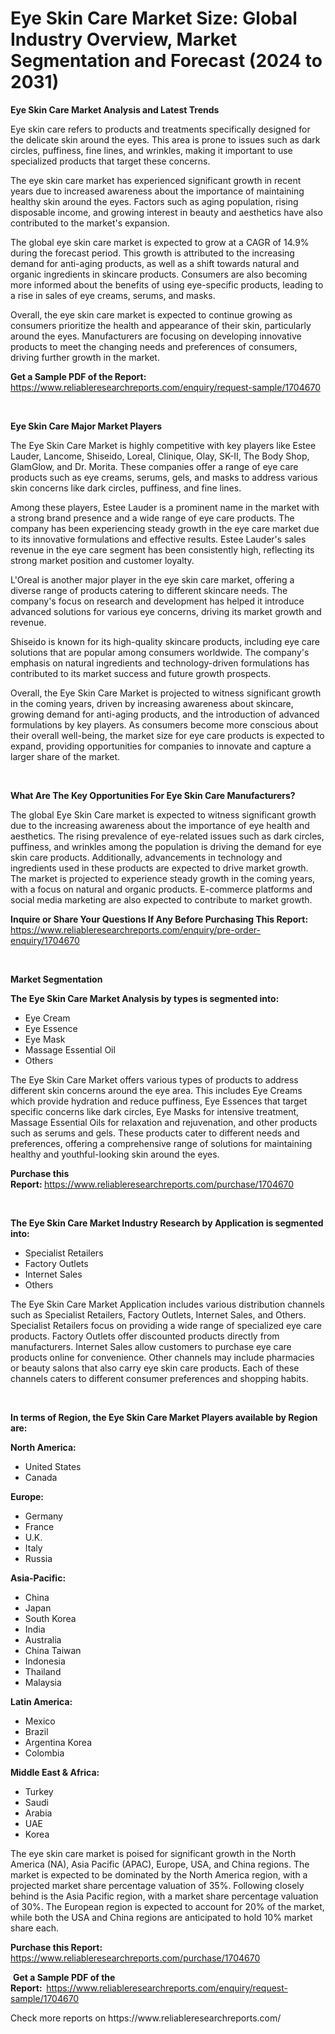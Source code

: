 <p><h1>Eye Skin Care Market Size: Global Industry Overview, Market Segmentation and Forecast (2024 to 2031)</h1></p><p><strong>Eye Skin Care Market Analysis and Latest Trends</strong></p>
<p><p>Eye skin care refers to products and treatments specifically designed for the delicate skin around the eyes. This area is prone to issues such as dark circles, puffiness, fine lines, and wrinkles, making it important to use specialized products that target these concerns.</p><p>The eye skin care market has experienced significant growth in recent years due to increased awareness about the importance of maintaining healthy skin around the eyes. Factors such as aging population, rising disposable income, and growing interest in beauty and aesthetics have also contributed to the market's expansion.</p><p>The global eye skin care market is expected to grow at a CAGR of 14.9% during the forecast period. This growth is attributed to the increasing demand for anti-aging products, as well as a shift towards natural and organic ingredients in skincare products. Consumers are also becoming more informed about the benefits of using eye-specific products, leading to a rise in sales of eye creams, serums, and masks.</p><p>Overall, the eye skin care market is expected to continue growing as consumers prioritize the health and appearance of their skin, particularly around the eyes. Manufacturers are focusing on developing innovative products to meet the changing needs and preferences of consumers, driving further growth in the market.</p></p>
<p><strong>Get a Sample PDF of the Report:&nbsp;</strong> <a href="https://www.reliableresearchreports.com/enquiry/request-sample/1704670">https://www.reliableresearchreports.com/enquiry/request-sample/1704670</a></p>
<p>&nbsp;</p>
<p><strong>Eye Skin Care Major Market Players</strong></p>
<p><p>The Eye Skin Care Market is highly competitive with key players like Estee Lauder, Lancome, Shiseido, Loreal, Clinique, Olay, SK-II, The Body Shop, GlamGlow, and Dr. Morita. These companies offer a range of eye care products such as eye creams, serums, gels, and masks to address various skin concerns like dark circles, puffiness, and fine lines.</p><p>Among these players, Estee Lauder is a prominent name in the market with a strong brand presence and a wide range of eye care products. The company has been experiencing steady growth in the eye care market due to its innovative formulations and effective results. Estee Lauder's sales revenue in the eye care segment has been consistently high, reflecting its strong market position and customer loyalty.</p><p>L'Oreal is another major player in the eye skin care market, offering a diverse range of products catering to different skincare needs. The company's focus on research and development has helped it introduce advanced solutions for various eye concerns, driving its market growth and revenue.</p><p>Shiseido is known for its high-quality skincare products, including eye care solutions that are popular among consumers worldwide. The company's emphasis on natural ingredients and technology-driven formulations has contributed to its market success and future growth prospects.</p><p>Overall, the Eye Skin Care Market is projected to witness significant growth in the coming years, driven by increasing awareness about skincare, growing demand for anti-aging products, and the introduction of advanced formulations by key players. As consumers become more conscious about their overall well-being, the market size for eye care products is expected to expand, providing opportunities for companies to innovate and capture a larger share of the market.</p></p>
<p>&nbsp;</p>
<p><strong>What Are The Key Opportunities For Eye Skin Care Manufacturers?</strong></p>
<p><p>The global Eye Skin Care market is expected to witness significant growth due to the increasing awareness about the importance of eye health and aesthetics. The rising prevalence of eye-related issues such as dark circles, puffiness, and wrinkles among the population is driving the demand for eye skin care products. Additionally, advancements in technology and ingredients used in these products are expected to drive market growth. The market is projected to experience steady growth in the coming years, with a focus on natural and organic products. E-commerce platforms and social media marketing are also expected to contribute to market growth.</p></p>
<p><strong>Inquire or Share Your Questions If Any Before Purchasing This Report:</strong> <a href="https://www.reliableresearchreports.com/enquiry/pre-order-enquiry/1704670">https://www.reliableresearchreports.com/enquiry/pre-order-enquiry/1704670</a></p>
<p>&nbsp;</p>
<p><strong>Market Segmentation</strong></p>
<p><strong>The Eye Skin Care Market Analysis by types is segmented into:</strong></p>
<p><ul><li>Eye Cream</li><li>Eye Essence</li><li>Eye Mask</li><li>Massage Essential Oil</li><li>Others</li></ul></p>
<p><p>The Eye Skin Care Market offers various types of products to address different skin concerns around the eye area. This includes Eye Creams which provide hydration and reduce puffiness, Eye Essences that target specific concerns like dark circles, Eye Masks for intensive treatment, Massage Essential Oils for relaxation and rejuvenation, and other products such as serums and gels. These products cater to different needs and preferences, offering a comprehensive range of solutions for maintaining healthy and youthful-looking skin around the eyes.</p></p>
<p><strong>Purchase this Report:&nbsp;</strong><a href="https://www.reliableresearchreports.com/purchase/1704670">https://www.reliableresearchreports.com/purchase/1704670</a></p>
<p>&nbsp;</p>
<p><strong>The Eye Skin Care Market Industry Research by Application is segmented into:</strong></p>
<p><ul><li>Specialist Retailers</li><li>Factory Outlets</li><li>Internet Sales</li><li>Others</li></ul></p>
<p><p>The Eye Skin Care Market Application includes various distribution channels such as Specialist Retailers, Factory Outlets, Internet Sales, and Others. Specialist Retailers focus on providing a wide range of specialized eye care products. Factory Outlets offer discounted products directly from manufacturers. Internet Sales allow customers to purchase eye care products online for convenience. Other channels may include pharmacies or beauty salons that also carry eye skin care products. Each of these channels caters to different consumer preferences and shopping habits.</p></p>
<p>&nbsp;</p>
<p><strong>In terms of Region, the Eye Skin Care Market Players available by Region are:</strong></p>
<p>
    <p> <strong> North America: </strong>
        <ul>
            <li>United States</li>
            <li>Canada</li>
        </ul>
        </p> 
    <p> <strong> Europe: </strong>
        <ul>
            <li>Germany</li>
            <li>France</li>
            <li>U.K.</li>
            <li>Italy</li>
            <li>Russia</li>
        </ul>
        </p> 
    <p> <strong> Asia-Pacific: </strong>
        <ul>
            <li>China</li>
            <li>Japan</li>
            <li>South Korea</li>
            <li>India</li>
            <li>Australia</li>
            <li>China Taiwan</li>
            <li>Indonesia</li>
            <li>Thailand</li>
            <li>Malaysia</li>
        </ul>
        </p> 
    <p> <strong> Latin America: </strong>
        <ul>
            <li>Mexico</li>
            <li>Brazil</li>
            <li>Argentina Korea</li>
            <li>Colombia</li>
        </ul>
        </p> 
    <p> <strong> Middle East & Africa: </strong>
        <ul>
            <li>Turkey</li>
            <li>Saudi</li>
            <li>Arabia</li>
            <li>UAE</li>
            <li>Korea</li>
        </ul>
    </p>
    </p>
<p><p>The eye skin care market is poised for significant growth in the North America (NA), Asia Pacific (APAC), Europe, USA, and China regions. The market is expected to be dominated by the North America region, with a projected market share percentage valuation of 35%. Following closely behind is the Asia Pacific region, with a market share percentage valuation of 30%. The European region is expected to account for 20% of the market, while both the USA and China regions are anticipated to hold 10% market share each.</p></p>
<p><strong>Purchase this Report: </strong><a href="https://www.reliableresearchreports.com/purchase/1704670">https://www.reliableresearchreports.com/purchase/1704670</a></p>
<p>&nbsp;<strong>Get a Sample PDF of the Report:&nbsp;&nbsp;</strong><a href="https://www.reliableresearchreports.com/enquiry/request-sample/1704670">https://www.reliableresearchreports.com/enquiry/request-sample/1704670</a></p>
<p><strong></strong></p>
<p>Check more reports on https://www.reliableresearchreports.com/</p>